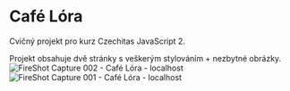 # Café Lóra

Cvičný projekt pro kurz Czechitas JavaScript 2.

Projekt obsahuje dvě stránky s veškerým stylováním + nezbytné obrázky.
![FireShot Capture 002 - Café Lóra - localhost](https://github.com/user-attachments/assets/4b868e6b-dbbc-4a58-a87e-bbf5d643469a)
![FireShot Capture 001 - Café Lóra - localhost](https://github.com/user-attachments/assets/109c615a-5dca-4d47-89b7-dcb8bd4cf197)
